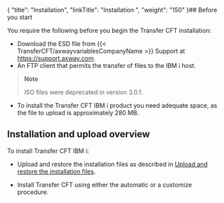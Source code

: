 {
    "title": "Installation",
    "linkTitle": "Installation ",
    "weight": "150"
}## Before you start

You require the following before you begin the Transfer CFT installation:

- Download the ESD file from {{< TransferCFT/axwayvariablesCompanyName >}} Support at <a href="https://support.axway.com/" class="hyperlink">https://support.axway.com</a>.
- An FTP client that permits the transfer of files to the IBM i host.

> **Note**
>
> ISO files were deprecated in version 3.0.1.

- To install the Transfer CFT IBM i product you need adequate space, as the file to upload is approximately 280 MB.

## Installation and upload overview

To install Transfer CFT <span class="span_1">IBM i</span>:

- Upload and restore the installation files as described in <a href="upload_ibm_i" class="MCXref xref">Upload and restore the installation files</a>.

<!-- -->

- Install Transfer CFT using either the automatic or a customize procedure.
